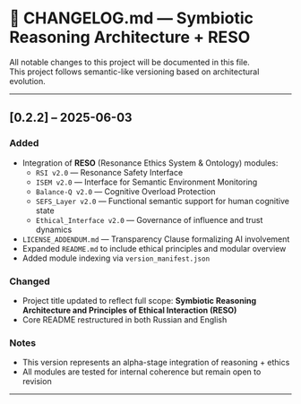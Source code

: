 # 📜 CHANGELOG.md — Symbiotic Reasoning Architecture + RESO

All notable changes to this project will be documented in this file.  
This project follows semantic-like versioning based on architectural evolution.

---

## [0.2.2] – 2025-06-03
### Added
- Integration of **RESO** (Resonance Ethics System & Ontology) modules:
  - `RSI v2.0` — Resonance Safety Interface  
  - `ISEM v2.0` — Interface for Semantic Environment Monitoring  
  - `Balance-Q v2.0` — Cognitive Overload Protection  
  - `SEFS_Layer v2.0` — Functional semantic support for human cognitive state  
  - `Ethical_Interface v2.0` — Governance of influence and trust dynamics
- `LICENSE_ADDENDUM.md` — Transparency Clause formalizing AI involvement
- Expanded `README.md` to include ethical principles and modular overview
- Added module indexing via `version_manifest.json`

### Changed
- Project title updated to reflect full scope: **Symbiotic Reasoning Architecture and Principles of Ethical Interaction (RESO)**
- Core README restructured in both Russian and English

### Notes
- This version represents an alpha-stage integration of reasoning + ethics
- All modules are tested for internal coherence but remain open to revision

---